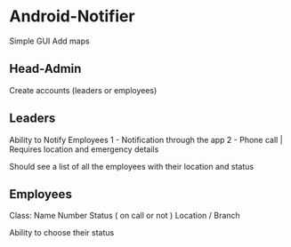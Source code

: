 # Android-Notifier

Simple GUI
Add maps

## Head-Admin
Create accounts (leaders or employees)

## Leaders
Ability to Notify Employees 
       1 - Notification through the app
       2 - Phone call
       | Requires location and emergency details

Should see a list of all the employees with their location and status 

## Employees
Class: Name
       Number
       Status ( on call or not )
       Location / Branch
       
Ability to choose their status
